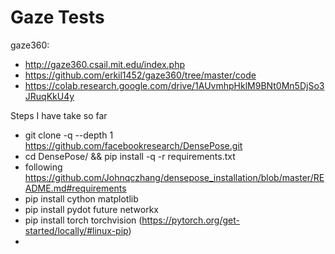 # Gaze Tests

gaze360:

- http://gaze360.csail.mit.edu/index.php
- https://github.com/erkil1452/gaze360/tree/master/code
- https://colab.research.google.com/drive/1AUvmhpHklM9BNt0Mn5DjSo3JRuqKkU4y


Steps I have take so far
-  git clone -q --depth 1 https://github.com/facebookresearch/DensePose.git
- cd DensePose/ && pip install -q -r requirements.txt
- following https://github.com/Johnqczhang/densepose_installation/blob/master/README.md#requirements
- pip install cython matplotlib
- pip install pydot future networkx
- pip install torch torchvision (https://pytorch.org/get-started/locally/#linux-pip)
- 